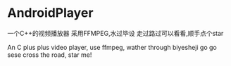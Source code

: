 # AndroidPlayer

一个C++的视频播放器 采用FFMPEG,水过毕设
走过路过可以看看,顺手点个star

An C plus plus video player, use ffmpeg, wather through biyesheji
go go sese cross the road, star me!
